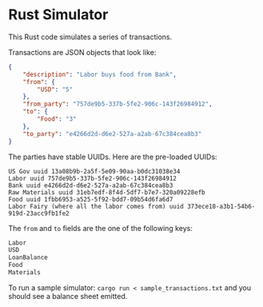 # Rust Simulator

This Rust code simulates a series of transactions.

Transactions are JSON objects that look like:

```json
{
    "description": "Labor buys food from Bank",
    "from": {
        "USD": "5"
    },
    "from_party": "757de9b5-337b-5fe2-906c-143f26984912",
    "to": {
        "Food": "3"
    },
    "to_party": "e4266d2d-d6e2-527a-a2ab-67c384cea8b3"
}
```

The parties have stable UUIDs. Here are the pre-loaded UUIDs:

```
US Gov uuid 13a08b9b-2a5f-5e09-90aa-b0dc31038e34
Labor uuid 757de9b5-337b-5fe2-906c-143f26984912
Bank uuid e4266d2d-d6e2-527a-a2ab-67c384cea8b3
Raw Materials uuid 31eb7edf-8f4d-5df7-b7e7-320a09228efb
Food uuid 1fbb6953-a525-5f92-bdd7-09b54d6fa6d7
Labor Fairy (where all the labor comes from) uuid 373ece18-a3b1-54b6-919d-23acc9fb1fe2
```

The `from` and `to` fields are the one of the following keys:

```rust
Labor
USD
LoanBalance
Food
Materials
```

To run a sample simulator: `cargo run < sample_transactions.txt` and you should
see a balance sheet emitted.
